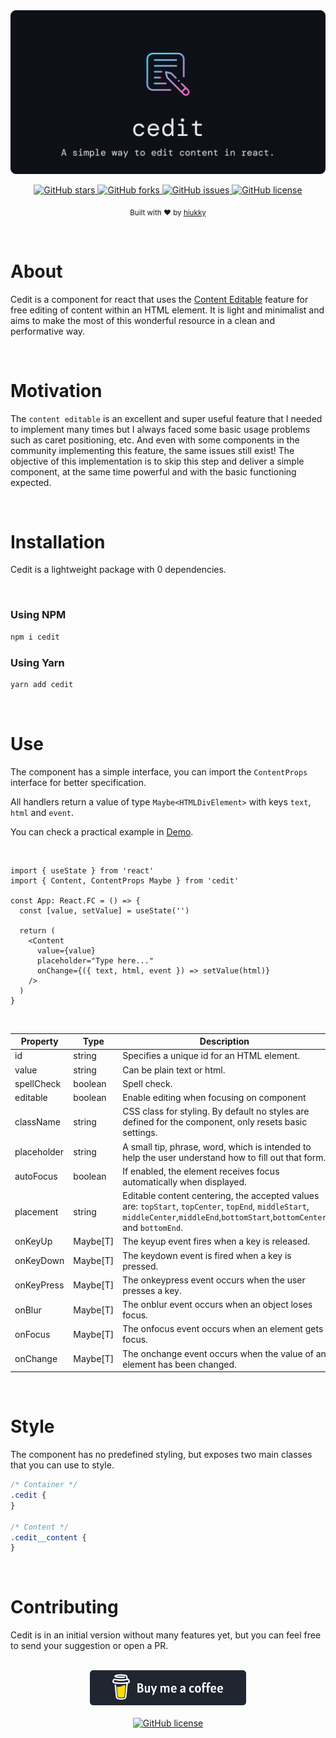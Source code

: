 <div align="center">
  <img alt="cedit logo" src="./assets/banner.png"/>
</div>

<p align="center">
  <a href="https://github.com/hiukky/cedit/stargazers">
    <img alt="GitHub stars" src="https://img.shields.io/github/stars/hiukky/cedit?color=151A20&style=for-the-badge&colorA=0d1117">
  </a>
  <a href="https://github.com/hiukky/cedit/network">
    <img alt="GitHub forks" src="https://img.shields.io/github/forks/hiukky/cedit?color=151A20&style=for-the-badge&colorA=0d1117">
  </a>
  <a href="https://github.com/hiukky/cedit/issues">
    <img alt="GitHub issues" src="https://img.shields.io/github/issues/hiukky/cedit?style=for-the-badge&color=151A20&colorA=0d1117">
  </a>
  <a href="httdivs://github.com/hiukky/cedit/blob/master/LICENSE">
    <img alt="GitHub license" src="https://img.shields.io/github/license/hiukky/cedit?color=151A20&style=for-the-badge&colorA=0d1117" />
  </a>
</p>

<p align="center">
  <sub>Built with ❤︎ by <a href="https://hiukky.com">hiukky</a>
  <br/>
</p>

<br>

# About

Cedit is a component for react that uses the [Content Editable](https://developer.mozilla.org/pt-BR/docs/Web/Guide/HTML/Editable_content) feature for free editing of content within an HTML element. It is light and minimalist and aims to make the most of this wonderful resource in a clean and performative way.

<br>

# Motivation

The `content editable` is an excellent and super useful feature that I needed to implement many times but I always faced some basic usage problems such as caret positioning, etc. And even with some components in the community implementing this feature, the same issues still exist! The objective of this implementation is to skip this step and deliver a simple component, at the same time powerful and with the basic functioning expected.

<br>

# Installation

Cedit is a lightweight package with 0 dependencies.

<br>

### Using NPM

```sh
npm i cedit
```

### Using Yarn

```sh
yarn add cedit
```

<br>

# Use

The component has a simple interface, you can import the `ContentProps` interface for better specification.

All handlers return a value of type `Maybe<HTMLDivElement>` with keys `text`, `html` and `event`.

You can check a practical example in [Demo](https://hiukky.github.io/cedit/).

<br>

```tsx
import { useState } from 'react'
import { Content, ContentProps Maybe } from 'cedit'

const App: React.FC = () => {
  const [value, setValue] = useState('')

  return (
    <Content
      value={value}
      placeholder="Type here..."
      onChange={({ text, html, event }) => setValue(html)}
    />
  )
}
```

<br>

| Property    | Type     | Description                                                                                                                                                                     |
| ----------- | -------- | ------------------------------------------------------------------------------------------------------------------------------------------------------------------------------- |
| id          | string   | Specifies a unique id for an HTML element.                                                                                                                                      |
| value       | string   | Can be plain text or html.                                                                                                                                                      |
| spellCheck  | boolean  | Spell check.                                                                                                                                                                    |
| editable    | boolean  | Enable editing when focusing on component                                                                                                                                       |
| className   | string   | CSS class for styling. By default no styles are defined for the component, only resets basic settings.                                                                          |
| placeholder | string   | A small tip, phrase, word, which is intended to help the user understand how to fill out that form.                                                                             |
| autoFocus   | boolean  | If enabled, the element receives focus automatically when displayed.                                                                                                            |
| placement   | string   | Editable content centering, the accepted values are: `topStart`, `topCenter`, `topEnd`, `middleStart`, `middleCenter`,`middleEnd`,`bottomStart`,`bottomCenter` and `bottomEnd`. |
| onKeyUp     | Maybe[T] | The keyup event fires when a key is released.                                                                                                                                   |
| onKeyDown   | Maybe[T] | The keydown event is fired when a key is pressed.                                                                                                                               |
| onKeyPress  | Maybe[T] | The onkeypress event occurs when the user presses a key.                                                                                                                        |
| onBlur      | Maybe[T] | The onblur event occurs when an object loses focus.                                                                                                                             |
| onFocus     | Maybe[T] | The onfocus event occurs when an element gets focus.                                                                                                                            |
| onChange    | Maybe[T] | The onchange event occurs when the value of an element has been changed.                                                                                                        |

<br>

# Style

The component has no predefined styling, but exposes two main classes that you can use to style.

```css
/* Container */
.cedit {
}

/* Content */
.cedit__content {
}
```

<br>

# Contributing

Cedit is in an initial version without many features yet, but you can feel free to send your suggestion or open a PR.

<br>

<div align="center">
<a target="_blank" rel="noopener noreferrer" href="https://www.buymeacoffee.com/hiukky">
<img width="250" alt="buy me a coffee" src="./assets/coffe.svg"/>
</a>
</div>

<br>

<div align="center">
<a href="https://github.com/hiukky/cedit/blob/master/LICENSE">
<img alt="GitHub license" src="https://img.shields.io/github/license/hiukky/cedit?color=1F2630&style=for-the-badge&colorA=1F2630" />
</a>
</div>
